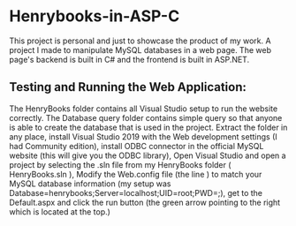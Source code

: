 # Henrybooks-in-ASP-C
This project is personal and just to showcase the product of my work.
A project I made to manipulate MySQL databases in a web page. The web page's backend is built in C# and the frontend is built in ASP.NET.

Testing and Running the Web Application:
------------------------------------------

The HenryBooks folder contains all Visual Studio setup to run the website correctly.
The Database query folder contains simple query so that anyone is able to create the database that is used in the project.
Extract the folder in any place, install Visual Studio 2019 with the Web development settings (I had Community edition), install ODBC connector in the official MySQL website (this will give you the ODBC library), Open Visual Studio and open a project by selecting the .sln file from my HenryBooks folder ( HenryBooks.sln ), Modify the Web.config file (the line <connectionStrings>) to match your MySQL database information (my setup was Database=henrybooks;Server=localhost;UID=root;PWD=<password used for the master user>;), get to the Default.aspx and click the run button (the green arrow pointing to the right which is located at the top.)
